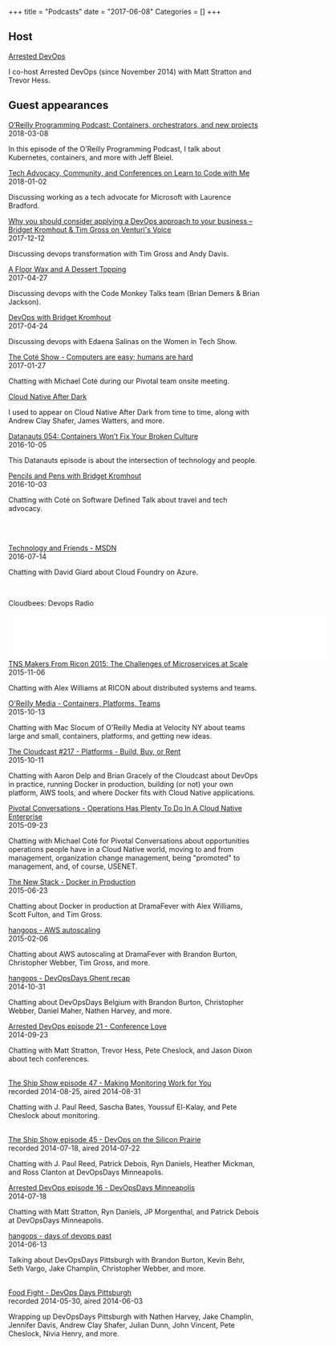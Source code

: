 +++
title = "Podcasts"
date = "2017-06-08"
Categories = []
+++

<h2>Host</h2>

<p>
  <div class="views-field views-field-nothing">        <span class="field-content views-field-field-details"><a href="http://www.arresteddevops.com/">Arrested DevOps</a><br />

I co-host Arrested DevOps (since November 2014) with Matt Stratton and Trevor Hess.

<p>
<p>

<h2>Guest appearances</h2>

<div class="views-field views-field-nothing">        <span class="field-content views-field-field-details"><a href="https://www.oreilly.com/ideas/bridget-kromhout-on-kubernetes">O’Reilly Programming Podcast: Containers, orchestrators, and new projects</a><br />
<span class="date-display-single">2018-03-08</span></span>  </div>

In this episode of the O’Reilly Programming Podcast, I talk about Kubernetes, containers, and more with Jeff Bleiel.

<p>

<div class="views-field views-field-nothing">        <span class="field-content views-field-field-details"><a href="https://learntocodewith.me/podcast/tech-advocacy-community-and-conferences-with-bridget-kromhout/">Tech Advocacy, Community, and Conferences on Learn to Code with Me</a><br />
<span class="date-display-single">2018-01-02</span></span>  </div>

Discussing working as a tech advocate for Microsoft with Laurence Bradford.
<p>


<div class="views-field views-field-nothing">        <span class="field-content views-field-field-details"><a href="http://www.venturi-group.com/podcast/devops-approach-business/">Why you should consider applying a DevOps approach to your business – Bridget Kromhout & Tim Gross on Venturi's Voice</a><br />
<span class="date-display-single">2017-12-12</span></span>  </div>

Discussing devops transformation with Tim Gross and Andy Davis.

<p>

<div class="views-field views-field-nothing">        <span class="field-content views-field-field-details"><a href="http://www.codemonkey.fm/12">A Floor Wax and A Dessert Topping</a><br />
<span class="date-display-single">2017-04-27</span></span>  </div>

Discussing devops with the Code Monkey Talks team (Brian Demers & Brian Jackson).
<p>

<div class="views-field views-field-nothing">        <span class="field-content views-field-field-details"><a href="https://thewomenintechshow.com/2017/04/24/devops-with-bridget-kromhout/">DevOps with Bridget Kromhout</a><br />
<span class="date-display-single">2017-04-24</span></span>  </div>

Discussing devops with Edaena Salinas on the Women in Tech Show.
<p>

<div class="views-field views-field-nothing">        <span class="field-content views-field-field-details"><a href="http://www.cote.show/19">The Coté Show - Computers are easy; humans are hard</a><br />
<span class="date-display-single">2017-01-27</span></span>  </div>

Chatting with Michael Coté during our Pivotal team onsite meeting.
<p>

  <div class="views-field views-field-nothing">        <span class="field-content views-field-field-details"><a href="https://www.youtube.com/channel/UCEApeJd_cm1IJiQofKl-z9w/feed">Cloud Native After Dark</a><br />

I used to appear on Cloud Native After Dark from time to time, along with Andrew Clay Shafer, James Watters, and more.

<p>

<div class="views-field views-field-nothing">        <span class="field-content views-field-field-details"><a href="http://packetpushers.net/podcast/podcasts/datanauts-054-containers-wont-fix-broken-culture/">Datanauts 054: Containers Won’t Fix Your Broken Culture</a><br />
<span class="date-display-single">2016-10-05</span></span>  </div>

This Datanauts episode is about the intersection of technology and people.
<p>

<div class="views-field views-field-nothing">        <span class="field-content views-field-field-details"><a href="https://softwaredefinedtalk.wordpress.com/2016/10/01/074/">Pencils and Pens with Bridget Kromhout</a><br />
<span class="date-display-single">2016-10-03</span></span>  </div>

Chatting with Coté on Software Defined Talk about travel and tech advocacy.
<p>
<br>
<br>


<div class="views-field views-field-nothing">        <span class="field-content views-field-field-details"><a href="https://channel9.msdn.com/Blogs/Technology-and-Friends/tf440">Technology and Friends - MSDN</a><br />
<span class="date-display-single">2016-07-14</span></span>  </div>

Chatting with David Giard about Cloud Foundry on Azure.
<p>
<br>

Cloudbees: Devops Radio
<br>

<iframe style="border: none" src="//html5-player.libsyn.com/embed/episode/id/4396960/height/90/width/640/theme/custom/autonext/no/thumbnail/yes/autoplay/no/preload/no/no_addthis/no/direction/backward/render-playlist/no/custom-color/006096/" height="90" width="640" scrolling="no"  allowfullscreen webkitallowfullscreen mozallowfullscreen oallowfullscreen msallowfullscreen></iframe>

<br>

<div class="views-field views-field-nothing">        <span class="field-content views-field-field-details"><a href="http://thenewstack.io/tns-makers-ricon-2015-challenges-microservices-scale/">TNS Makers From Ricon 2015: The Challenges of Microservices at Scale</a><br />
<span class="date-display-single">2015-11-06</span></span>  </div>

Chatting with Alex Williams at RICON about distributed systems and teams.
<p>

  <div class="views-field views-field-nothing">        <span class="field-content views-field-field-details"><a href="https://www.youtube.com/watch?v=2ZqOqBuB9vA&list=PL055Epbe6d5b-WKPFmBTrx-_f3fN9f0eY&index=15">O'Reilly Media - Containers, Platforms, Teams</a><br />
<span class="date-display-single">2015-10-13</span></span>  </div>

Chatting with Mac Slocum of O'Reilly Media at Velocity NY about teams large and small, containers, platforms, and getting new ideas.
<p>

 <div class="views-field views-field-nothing">        <span class="field-content views-field-field-details"><a href="http://www.thecloudcast.net/2015/10/the-cloudcast-217-platforms-build-buy.html">The Cloudcast #217 - Platforms - Build, Buy, or Rent</a><br />
<span class="date-display-single">2015-10-11</span></span>  </div>

Chatting with Aaron Delp and Brian Gracely of the Cloudcast about DevOps in practice, running Docker in production, building (or not) your own platform, AWS tools, and where Docker fits with Cloud Native applications.

<p>

 <div class="views-field views-field-nothing">        <span class="field-content views-field-field-details"><a href="http://blog.pivotal.io/pivotal-conversations/features/operations-has-plenty-to-do-in-a-cloud-native-enterprise">Pivotal Conversations - Operations Has Plenty To Do In A Cloud Native Enterprise</a><br />
<span class="date-display-single">2015-09-23</span></span>  </div>

Chatting with Michael Coté for Pivotal Conversations about opportunities operations people have in a Cloud Native world, moving to and from management, organization change management, being "promoted" to management, and, of course, USENET.

<p>
  <div class="views-field views-field-nothing">        <span class="field-content views-field-field-details"><a href="http://thenewstack.io/tns-analysts-show-50-docker-for-today-and-tomorrow-from-dockercon/">The New Stack - Docker in Production</a><br />
<span class="date-display-single">2015-06-23</span></span>  </div>

Chatting about Docker in production at DramaFever with Alex Williams, Scott Fulton, and Tim Gross.

<p>
  <div class="views-field views-field-nothing">        <span class="field-content views-field-field-details"><a href="https://www.youtube.com/watch?v=g12-fq1Szhc">hangops - AWS autoscaling</a></a><br />
<span class="date-display-single">2015-02-06</span></span>  </div>

Chatting about AWS autoscaling at DramaFever with Brandon Burton, Christopher Webber, Tim Gross, and more.
<br>


<p>
  <div class="views-field views-field-nothing">        <span class="field-content views-field-field-details"><a href="http://www.hangops.com/sessions/2014/10/29/2014-10-31-devops-days-ghent-recap-with-phrawzty">hangops - DevOpsDays Ghent recap</a></a><br />
<span class="date-display-single">2014-10-31</span></span>  </div>

Chatting about DevOpsDays Belgium with Brandon Burton, Christopher Webber, Daniel Maher, Nathen Harvey, and more.
<br>

<p>
  <div class="views-field views-field-nothing">        <span class="field-content views-field-field-details"><a href="http://www.arresteddevops.com/devops-conferences/">Arrested DevOps episode 21 - Conference Love</a><br />
<span class="date-display-single">2014-09-23</span></span>  </div>

Chatting with Matt Stratton, Trevor Hess, Pete Cheslock, and Jason Dixon about tech conferences.
<br>
<br>
<div class="views-field views-field-nothing">        <span class="field-content views-field-field-details"><a href="http://theshipshow.com/2014/08/making-monitoring-work-for-you/">The Ship Show episode 47 - Making Monitoring Work for You</a><br>
<span class="date-display-single">recorded 2014-08-25, aired 2014-08-31</span></span></div>

Chatting with J. Paul Reed, Sascha Bates, Youssuf El-Kalay, and Pete Cheslock about monitoring.
<br>
<br>
<div class="views-field views-field-nothing">        <span class="field-content views-field-field-details"><a href="http://theshipshow.com/2014/07/devops-on-the-silicon-prairie/">The Ship Show episode 45 - DevOps on the Silicon Prairie</a><br>
<span class="date-display-single">recorded 2014-07-18, aired 2014-07-22</span></span></div>

Chatting with J. Paul Reed, Patrick Debois, Ryn Daniels, Heather Mickman, and Ross Clanton at DevOpsDays Minneapolis.
<p>
  <div class="views-field views-field-nothing">        <span class="field-content views-field-field-details"><a href="http://www.arresteddevops.com/devopsdays-minneapolis/">Arrested DevOps episode 16 - DevOpsDays Minneapolis</a><br />
<span class="date-display-single">2014-07-18</span></span>  </div>

Chatting with Matt Stratton, Ryn Daniels, JP Morgenthal, and Patrick Debois at DevOpsDays Minneapolis.

<p>
  <div class="views-field views-field-nothing">        <span class="field-content views-field-field-details"><a href="http://www.hangops.com/sessions/2014/6/16/hangops-2014-06-13-days-of-devops-past">hangops - days of devops past</a><br />
<span class="date-display-single">2014-06-13</span></span>  </div> 
<p>

Talking about DevOpsDays Pittsburgh with Brandon Burton, Kevin Behr, Seth Vargo, Jake Champlin, Christopher Webber, and more.

<br>
  <div class="views-field views-field-nothing">        <span class="field-content views-field-field-details"><a href="http://foodfightshow.org/2014/06/devops-days-pittsburgh.html">Food Fight - DevOps Days Pittsburgh</a><br />
<span class="date-display-single">recorded 2014-05-30, aired 2014-06-03</span></span>  </div>

Wrapping up DevOpsDays Pittsburgh with Nathen Harvey, Jake Champlin, Jennifer Davis, Andrew Clay Shafer, Julian Dunn, John Vincent, Pete Cheslock, Nivia Henry, and more.
